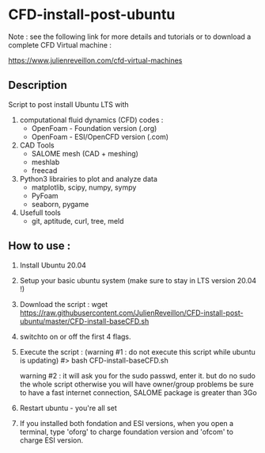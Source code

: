 # CFD-install-post-ubuntu

Note : see the following link for more details and tutorials or to download a complete CFD Virtual machine : 

https://www.julienreveillon.com/cfd-virtual-machines


## Description 
Script to post install Ubuntu LTS with
1. computational fluid dynamics (CFD) codes : 
   + OpenFoam - Foundation version (.org)
   + OpenFoam - ESI/OpenCFD version (.com)
1. CAD Tools
   + SALOME mesh (CAD + meshing)
   + meshlab
   + freecad
1. Python3 librairies to plot and analyze data 
   + matplotlib, scipy, numpy, sympy
   + PyFoam
   + seaborn, pygame
1. Usefull tools
   + git, aptitude, curl, tree, meld
   

## How to use :
1. Install Ubuntu 20.04
2. Setup your basic ubuntu system (make sure to stay in LTS version 20.04 !)
3. Download the script :
    wget https://raw.githubusercontent.com/JulienReveillon/CFD-install-post-ubuntu/master/CFD-install-baseCFD.sh
4. switchto on or off the first 4 flags.
5. Execute the script : (warning #1 : do not execute this script while ubuntu is updating)
    #> bash CFD-install-baseCFD.sh
    
    warning #2 : it will ask you for the sudo passwd, enter it.
    but do no sudo the whole script otherwise you will have owner/group problems
    be sure to have a fast internet connection, SALOME package is greater than 3Go
    
6. Restart ubuntu - you're all set
7. If you installed both fondation and ESI versions, when you open a terminal, type 'oforg' to charge foundation version and 'ofcom' to charge ESI version.

